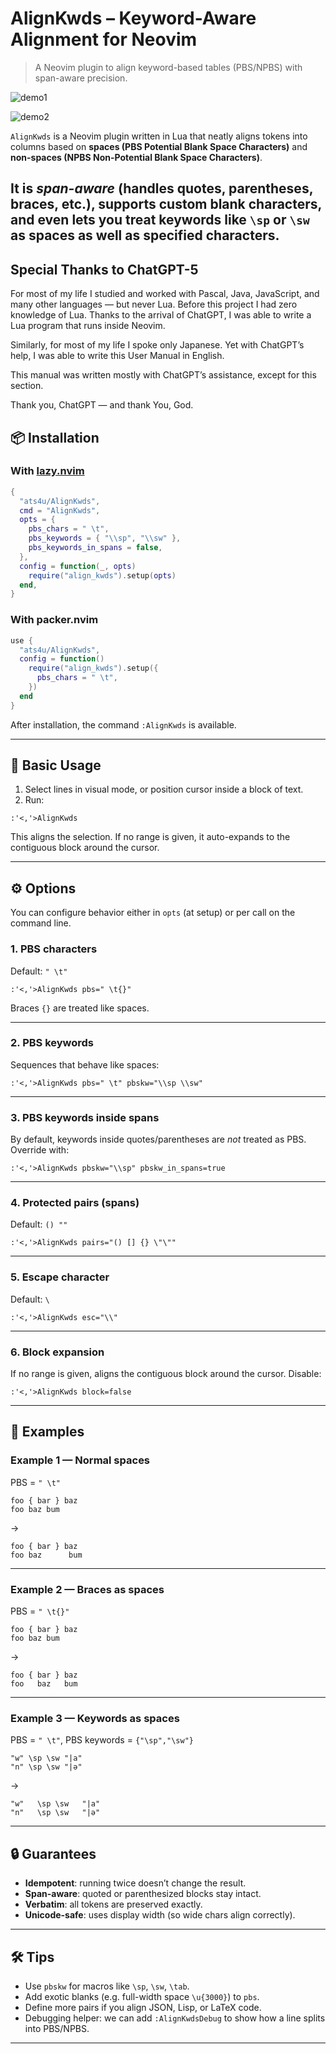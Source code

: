 # AlignKwds – Keyword-Aware Alignment for Neovim

> A Neovim plugin to align keyword-based tables (PBS/NPBS) with span-aware precision.

![demo1](./imgs/pat1/output.gif)

![demo2](./imgs/pat2/output.gif)

`AlignKwds` is a Neovim plugin written in Lua that neatly aligns tokens into columns based on **spaces (PBS Potential Blank Space Characters)** and **non-spaces (NPBS Non-Potential Blank Space Characters)**.

It is *span-aware* (handles quotes, parentheses, braces, etc.), supports **custom blank characters**, and even lets you treat **keywords like `\sp` or `\sw` as spaces** as well as specified characters.
---

## Special Thanks to ChatGPT-5

<!--
## Special thanks goes to ChatGPT5

In most of my life, I have been extensively learning Pascal, Java, JavaScript,
and other languages but Lua. And I have zero knowledge about Lua before. But
thanks to the coming of ChatGPT, I could write lua program which runs on
NeoVim.

In most of my life, I have been speaking only Japanese. But the coming of
ChatGPT made me available to write User Manual in English.

This manual was mostly written by ChatGPT, except this section.

Thank you, ChatGPT, and thank you God.
-->

For most of my life I studied and worked with Pascal, Java, JavaScript, and many other languages — but never Lua. Before this project I had zero knowledge of Lua. Thanks to the arrival of ChatGPT, I was able to write a Lua program that runs inside Neovim.

Similarly, for most of my life I spoke only Japanese. Yet with ChatGPT’s help, I was able to write this User Manual in English.

This manual was written mostly with ChatGPT’s assistance, except for this section.

Thank you, ChatGPT — and thank You, God.


## 📦 Installation

### With [lazy.nvim](https://github.com/folke/lazy.nvim)

```lua
{
  "ats4u/AlignKwds",
  cmd = "AlignKwds",
  opts = {
    pbs_chars = " \t",
    pbs_keywords = { "\\sp", "\\sw" },
    pbs_keywords_in_spans = false,
  },
  config = function(_, opts)
    require("align_kwds").setup(opts)
  end,
}
```

### With packer.nvim

```lua
use {
  "ats4u/AlignKwds",
  config = function()
    require("align_kwds").setup({
      pbs_chars = " \t",
    })
  end
}
```

After installation, the command `:AlignKwds` is available.

---

## 🚀 Basic Usage

1. Select lines in visual mode, or position cursor inside a block of text.
2. Run:

```
:'<,'>AlignKwds
```

This aligns the selection.
If no range is given, it auto-expands to the contiguous block around the cursor.

---

## ⚙️ Options

You can configure behavior either in `opts` (at setup) or per call on the command line.

### 1. PBS characters

Default: `" \t"`

```vim
:'<,'>AlignKwds pbs=" \t{}"
```

Braces `{}` are treated like spaces.

---

### 2. PBS keywords

Sequences that behave like spaces:

```vim
:'<,'>AlignKwds pbs=" \t" pbskw="\\sp \\sw"
```

---

### 3. PBS keywords inside spans

By default, keywords inside quotes/parentheses are *not* treated as PBS.
Override with:

```vim
:'<,'>AlignKwds pbskw="\\sp" pbskw_in_spans=true
```

---

### 4. Protected pairs (spans)

Default: `() ""`

```vim
:'<,'>AlignKwds pairs="() [] {} \"\""
```

---

### 5. Escape character

Default: `\`

```vim
:'<,'>AlignKwds esc="\\"
```

---

### 6. Block expansion

If no range is given, aligns the contiguous block around the cursor.
Disable:

```vim
:'<,'>AlignKwds block=false
```

---

## 📐 Examples

### Example 1 — Normal spaces

PBS = `" \t"`

```
foo { bar } baz
foo baz bum
```

→

```
foo { bar } baz
foo baz      bum
```

---

### Example 2 — Braces as spaces

PBS = `" \t{}"`

```
foo { bar } baz
foo baz bum
```

→

```
foo { bar } baz
foo   baz   bum
```

---

### Example 3 — Keywords as spaces

PBS = `" \t"`, PBS keywords = `{"\sp","\sw"}`

```
"w" \sp \sw "|a"
"n" \sp \sw "|ə"
```

→

```
"w"   \sp \sw   "|a"
"n"   \sp \sw   "|ə"
```

---

## 🔒 Guarantees

* **Idempotent**: running twice doesn’t change the result.
* **Span-aware**: quoted or parenthesized blocks stay intact.
* **Verbatim**: all tokens are preserved exactly.
* **Unicode-safe**: uses display width (so wide chars align correctly).

---

## 🛠️ Tips

* Use `pbskw` for macros like `\sp`, `\sw`, `\tab`.
* Add exotic blanks (e.g. full-width space `\u{3000}`) to `pbs`.
* Define more pairs if you align JSON, Lisp, or LaTeX code.
* Debugging helper: we can add `:AlignKwdsDebug` to show how a line splits into PBS/NPBS.

---

